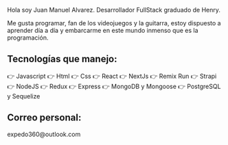 Hola soy Juan Manuel Alvarez. Desarrollador FullStack graduado de Henry.

Me gusta programar, fan de los videojuegos y la guitarra, estoy dispuesto a aprender día a día y embarcarme en este mundo inmenso que es la programación.


<h2>Tecnologías que manejo:</h2>


👉 Javascript 👉 Html 👉 Css 👉 React 👉 NextJs 👉 Remix Run 👉 Strapi 👉 NodeJS 👉 Redux 👉 Express 👉 MongoDB y Mongoose 👉 PostgreSQL y Sequelize

<h2>Correo personal:</h2>
expedo360@outlook.com
